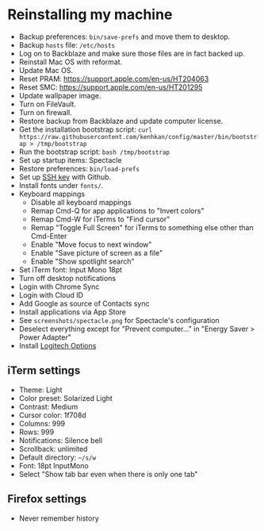# Reinstalling my machine

- Backup preferences: `bin/save-prefs` and move them to desktop.
- Backup `hosts` file: `/etc/hosts`
- Log on to Backblaze and make sure those files are in fact backed up.
- Reinstall Mac OS with reformat.
- Update Mac OS.
- Reset PRAM: https://support.apple.com/en-us/HT204063
- Reset SMC: https://support.apple.com/en-us/HT201295
- Update wallpaper image.
- Turn on FileVault.
- Turn on firewall.
- Restore backup from Backblaze and update computer license.
- Get the installation bootstrap script:
  `curl https://raw.githubusercontent.com/kenhkan/config/master/bin/bootstrap > /tmp/bootstrap`
- Run the bootstrap script: `bash /tmp/bootstrap`
- Set up startup items: Spectacle
- Restore preferences: `bin/load-prefs`
- Set up [SSH key](https://github.com/settings/keys) with Github.
- Install fonts under `fonts/`.
- Keyboard mappings
  - Disable all keyboard mappings
  - Remap Cmd-Q for app applications to "Invert colors"
  - Remap Cmd-W for iTerms to "Find cursor"
  - Remap "Toggle Full Screen" for iTerms to something else other than Cmd-Enter
  - Enable "Move focus to next window"
  - Enable "Save picture of screen as a file"
  - Enable "Show spotlight search"
- Set iTerm font: Input Mono 18pt
- Turn off desktop notifications
- Login with Chrome Sync
- Login with Cloud ID
- Add Google as source of Contacts sync
- Install applications via App Store
- See `screenshots/spectacle.png` for Spectacle's configuration
- Deselect everything except for "Prevent computer..." in "Energy Saver > Power Adapter"
- Install [Logitech Options](https://www.logitech.com/en-us/product/options)

## iTerm settings

- Theme: Light
- Color preset: Solarized Light
- Contrast: Medium
- Cursor color: 1f708d
- Columns: 999
- Rows: 999
- Notifications: Silence bell
- Scrollback: unlimited
- Default directory: `~/s/w`
- Font: 18pt InputMono
- Select "Show tab bar even when there is only one tab"

## Firefox settings

- Never remember history
